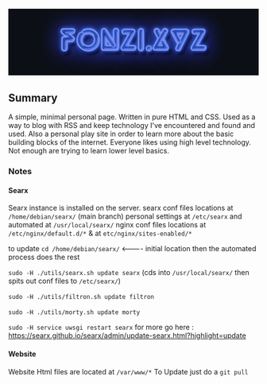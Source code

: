 <p align="center">
  <a href="https://fonzi.xyz"><img src="fonzi.gif"/></a>
</p>

## Summary

A simple, minimal personal page. Written in pure HTML and CSS. Used as a way to blog with RSS and keep technology I've encountered and found and used.
Also a personal play site in order to learn more about the basic building blocks of the internet. Everyone likes using high level technology. Not enough
are trying to learn lower level basics.  


### Notes
#### Searx
Searx instance is installed on the server. 
searx conf files locations at `/home/debian/searx/` (main branch) personal settings at `/etc/searx` and automated at `/usr/local/searx/`
nginx conf files locations at `/etc/nginx/default.d/*` & at `etc/nginx/sites-enabled/*`

to update 
`cd /home/debian/searx/` <---- initial location then the automated process does the rest

`sudo -H ./utils/searx.sh update searx` (cds into `/usr/local/searx/` then spits out conf files to `/etc/searx/`)

`sudo -H ./utils/filtron.sh update filtron`

`sudo -H ./utils/morty.sh update morty`

`sudo -H service uwsgi restart searx`
for more go here : https://searx.github.io/searx/admin/update-searx.html?highlight=update


#### Website
Website Html files are located at `/var/www/*`
To Update just do a `git pull`